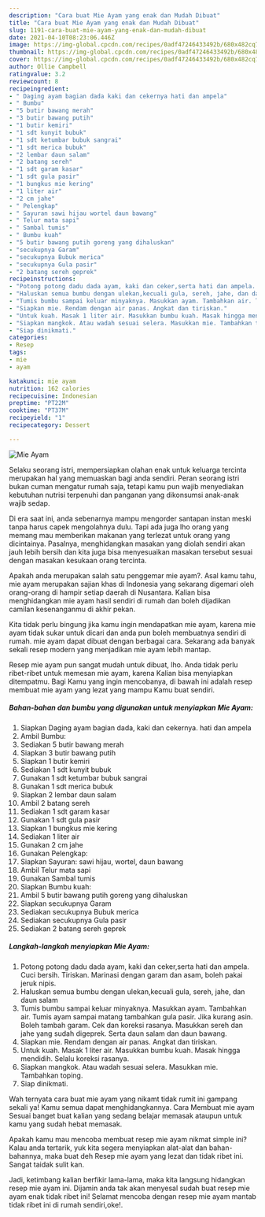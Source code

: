```yaml
---
description: "Cara buat Mie Ayam yang enak dan Mudah Dibuat"
title: "Cara buat Mie Ayam yang enak dan Mudah Dibuat"
slug: 1191-cara-buat-mie-ayam-yang-enak-dan-mudah-dibuat
date: 2021-04-10T08:23:06.446Z
image: https://img-global.cpcdn.com/recipes/0adf47246433492b/680x482cq70/mie-ayam-foto-resep-utama.jpg
thumbnail: https://img-global.cpcdn.com/recipes/0adf47246433492b/680x482cq70/mie-ayam-foto-resep-utama.jpg
cover: https://img-global.cpcdn.com/recipes/0adf47246433492b/680x482cq70/mie-ayam-foto-resep-utama.jpg
author: Ollie Campbell
ratingvalue: 3.2
reviewcount: 8
recipeingredient:
- " Daging ayam bagian dada kaki dan cekernya hati dan ampela"
- " Bumbu"
- "5 butir bawang merah"
- "3 butir bawang putih"
- "1 butir kemiri"
- "1 sdt kunyit bubuk"
- "1 sdt ketumbar bubuk sangrai"
- "1 sdt merica bubuk"
- "2 lembar daun salam"
- "2 batang sereh"
- "1 sdt garam kasar"
- "1 sdt gula pasir"
- "1 bungkus mie kering"
- "1 liter air"
- "2 cm jahe"
- " Pelengkap"
- " Sayuran sawi hijau wortel daun bawang"
- " Telur mata sapi"
- " Sambal tumis"
- " Bumbu kuah"
- "5 butir bawang putih goreng yang dihaluskan"
- "secukupnya Garam"
- "secukupnya Bubuk merica"
- "secukupnya Gula pasir"
- "2 batang sereh geprek"
recipeinstructions:
- "Potong potong dadu dada ayam, kaki dan ceker,serta hati dan ampela. Cuci bersih. Tiriskan. Marinasi dengan garam dan asam, boleh pakai jeruk nipis."
- "Haluskan semua bumbu dengan ulekan,kecuali gula, sereh, jahe, dan daun salam"
- "Tumis bumbu sampai keluar minyaknya. Masukkan ayam. Tambahkan air. Tumis ayam sampai matang tambahkan gula pasir. Jika kurang asin. Boleh tambah garam. Cek dan koreksi rasanya. Masukkan sereh dan jahe yang sudah digeprek. Serta daun salam dan daun bawang."
- "Siapkan mie. Rendam dengan air panas. Angkat dan tiriskan."
- "Untuk kuah. Masak 1 liter air. Masukkan bumbu kuah. Masak hingga mendidih. Selalu koreksi rasanya."
- "Siapkan mangkok. Atau wadah sesuai selera. Masukkan mie. Tambahkan toping."
- "Siap dinikmati."
categories:
- Resep
tags:
- mie
- ayam

katakunci: mie ayam 
nutrition: 162 calories
recipecuisine: Indonesian
preptime: "PT22M"
cooktime: "PT37M"
recipeyield: "1"
recipecategory: Dessert

---
```



![Mie Ayam](https://img-global.cpcdn.com/recipes/0adf47246433492b/680x482cq70/mie-ayam-foto-resep-utama.jpg)

Selaku seorang istri, mempersiapkan olahan enak untuk keluarga tercinta merupakan hal yang memuaskan bagi anda sendiri. Peran seorang istri bukan cuman mengatur rumah saja, tetapi kamu pun wajib menyediakan kebutuhan nutrisi terpenuhi dan panganan yang dikonsumsi anak-anak wajib sedap.

Di era  saat ini, anda sebenarnya mampu mengorder santapan instan meski tanpa harus capek mengolahnya dulu. Tapi ada juga lho orang yang memang mau memberikan makanan yang terlezat untuk orang yang dicintainya. Pasalnya, menghidangkan masakan yang diolah sendiri akan jauh lebih bersih dan kita juga bisa menyesuaikan masakan tersebut sesuai dengan masakan kesukaan orang tercinta. 



Apakah anda merupakan salah satu penggemar mie ayam?. Asal kamu tahu, mie ayam merupakan sajian khas di Indonesia yang sekarang digemari oleh orang-orang di hampir setiap daerah di Nusantara. Kalian bisa menghidangkan mie ayam hasil sendiri di rumah dan boleh dijadikan camilan kesenanganmu di akhir pekan.

Kita tidak perlu bingung jika kamu ingin mendapatkan mie ayam, karena mie ayam tidak sukar untuk dicari dan anda pun boleh membuatnya sendiri di rumah. mie ayam dapat dibuat dengan berbagai cara. Sekarang ada banyak sekali resep modern yang menjadikan mie ayam lebih mantap.

Resep mie ayam pun sangat mudah untuk dibuat, lho. Anda tidak perlu ribet-ribet untuk memesan mie ayam, karena Kalian bisa menyiapkan ditempatmu. Bagi Kamu yang ingin mencobanya, di bawah ini adalah resep membuat mie ayam yang lezat yang mampu Kamu buat sendiri.

<!--inarticleads1-->

##### Bahan-bahan dan bumbu yang digunakan untuk menyiapkan Mie Ayam:

1. Siapkan  Daging ayam bagian dada, kaki dan cekernya. hati dan ampela
1. Ambil  Bumbu:
1. Sediakan 5 butir bawang merah
1. Siapkan 3 butir bawang putih
1. Siapkan 1 butir kemiri
1. Sediakan 1 sdt kunyit bubuk
1. Gunakan 1 sdt ketumbar bubuk sangrai
1. Gunakan 1 sdt merica bubuk
1. Siapkan 2 lembar daun salam
1. Ambil 2 batang sereh
1. Sediakan 1 sdt garam kasar
1. Gunakan 1 sdt gula pasir
1. Siapkan 1 bungkus mie kering
1. Sediakan 1 liter air
1. Gunakan 2 cm jahe
1. Gunakan  Pelengkap:
1. Siapkan  Sayuran: sawi hijau, wortel, daun bawang
1. Ambil  Telur mata sapi
1. Gunakan  Sambal tumis
1. Siapkan  Bumbu kuah:
1. Ambil 5 butir bawang putih goreng yang dihaluskan
1. Siapkan secukupnya Garam
1. Sediakan secukupnya Bubuk merica
1. Sediakan secukupnya Gula pasir
1. Sediakan 2 batang sereh geprek




<!--inarticleads2-->

##### Langkah-langkah menyiapkan Mie Ayam:

1. Potong potong dadu dada ayam, kaki dan ceker,serta hati dan ampela. Cuci bersih. Tiriskan. Marinasi dengan garam dan asam, boleh pakai jeruk nipis.
1. Haluskan semua bumbu dengan ulekan,kecuali gula, sereh, jahe, dan daun salam
1. Tumis bumbu sampai keluar minyaknya. Masukkan ayam. Tambahkan air. Tumis ayam sampai matang tambahkan gula pasir. Jika kurang asin. Boleh tambah garam. Cek dan koreksi rasanya. Masukkan sereh dan jahe yang sudah digeprek. Serta daun salam dan daun bawang.
1. Siapkan mie. Rendam dengan air panas. Angkat dan tiriskan.
1. Untuk kuah. Masak 1 liter air. Masukkan bumbu kuah. Masak hingga mendidih. Selalu koreksi rasanya.
1. Siapkan mangkok. Atau wadah sesuai selera. Masukkan mie. Tambahkan toping.
1. Siap dinikmati.




Wah ternyata cara buat mie ayam yang nikamt tidak rumit ini gampang sekali ya! Kamu semua dapat menghidangkannya. Cara Membuat mie ayam Sesuai banget buat kalian yang sedang belajar memasak ataupun untuk kamu yang sudah hebat memasak.

Apakah kamu mau mencoba membuat resep mie ayam nikmat simple ini? Kalau anda tertarik, yuk kita segera menyiapkan alat-alat dan bahan-bahannya, maka buat deh Resep mie ayam yang lezat dan tidak ribet ini. Sangat taidak sulit kan. 

Jadi, ketimbang kalian berfikir lama-lama, maka kita langsung hidangkan resep mie ayam ini. Dijamin anda tak akan menyesal sudah buat resep mie ayam enak tidak ribet ini! Selamat mencoba dengan resep mie ayam mantab tidak ribet ini di rumah sendiri,oke!.

